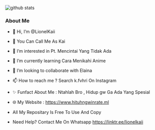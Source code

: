 ![github stats](https://github-readme-stats.vercel.app/api?username=lionelkaii&show_icons=true&theme=synthwave)

### About Me
- 👋 Hi, I’m @LionelKaii
- 🗿 You Can Call Me As Kai
- 👀 I’m interested in Pt. Mencintai Yang Tidak Ada
- 🌱 I’m currently learning Cara Menikahi Anime
- 💞️ I’m looking to collaborate with Elaina
- 📫 How to reach me ? Search k.fvhri On Instagram
- ✨ Funfact About Me : Ntahlah Bro , Hidup gw Ga Ada Yang Spesial

- 🌐 My Website : https://www.hituhngwinrate.ml
- All My Repositary Is Free To Use And Copy
- Need Help? Contact Me On Whatsapp https://linktr.ee/lionelkaii

<!---
LionelKaii/LionelKaii is a ✨ special ✨ repository because its `README.md` (this file) appears on your GitHub profile.
You can click the Preview link to take a look at your changes.
--->
